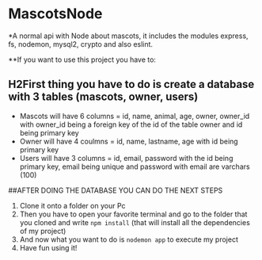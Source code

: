# MascotsNode

*A normal api with Node about mascots, it includes the modules express, fs, nodemon, mysql2, crypto and also eslint. 

**If you want to use this project you have to:

## H2First thing you have to do is create a database with 3 tables (mascots, owner, users)

- Mascots will have 6 columns = id, name, animal, age, owner, owner_id with owner_id being a foreign key of the id of the table owner and id being primary key
- Owner will have 4 coulmns = id, name, lastname, age with id being primary key
- Users will have 3 columns = id, email, password with the id being primary key, email being unique and password with email are varchars (100)

##AFTER DOING THE DATABASE YOU CAN DO THE NEXT STEPS

1. Clone it onto a folder on your Pc
2. Then you have to open your favorite terminal and go to the folder that you cloned and write `npm install` (that will install all the dependencies of my project)
3. And now what you want to do is `nodemon app` to execute my project
4. Have fun using it!
